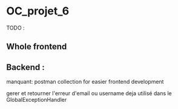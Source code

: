 # OC_projet_6

TODO :

## Whole frontend

## Backend :

manquant: postman collection for easier frontend development

gerer et retourner l'erreur d'email ou username deja utilisé dans le GlobalExceptionHandler
